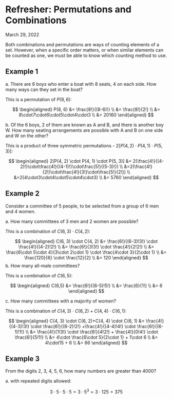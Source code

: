 # Refresher: Permutations and Combinations
March 29, 2022

Both combinations and permutations are ways of counting elements of a set. However, when a specific order matters, or when similar elements can be counted as one, we must be able to know which counting method to use.

## Example 1
a. There are 6 boys who enter a boat with 8 seats, 4 on each side. How many ways can they set in the boat?

This is a permutation of $P(8,6)$:

$$
\begin{aligned}
P(8, 6) &= \frac{8!}{(8-6)!} \\
&= \frac{8!}{2!} \\
&= 8\cdot7\cdot6\cdot5\cdot4\cdot3 \\
&= 20160
\end{aligned}
$$

b. Of the 6 boys, 2 of them are known as A and B, and there is another boy W. How many seating arrangements are possible with A and B on one side and W on the other?

This is a product of three symmetric permutations - $2[P(4, 2) \cdot P(4, 1) \cdot P(5, 3)]$:

$$
\begin{aligned}
2[P(4, 2) \cdot P(4, 1) \cdot P(5, 3)] &= 2(\frac{4!}{(4-2)!}\cdot\frac{4!}{(4-1)!}\cdot\frac{5!}{(5-3)!}) \\ 
&=2(\frac{4!}{2!}\cdot\frac{4!}{3!}\cdot\frac{5!}{2!}) \\
&=2(4\cdot3\cdot4\cdot5\cdot4\cdot3) \\
&= 5760
\end{aligned}
$$
## Example 2
Consider a committee of 5 people, to be selected from a group of 6 men and 4 women.

a. How many committees of 3 men and 2 women are possible?

This is a combination of $C(6, 3)\cdot C(4, 2)$:

$$
\begin{aligned}
C(6, 3) \cdot C(4, 2) &= \frac{6!}{(6-3)!3!} \cdot \frac{4!}{(4-2)!2!} \\
&= \frac{6!}{3!3!} \cdot \frac{4!}{2!2!} \\
&= \frac{6\cdot 5\cdot 4}{3\cdot 2\cdot 1} \cdot \frac{4\cdot 3}{2\cdot 1} \\
&= \frac{120}{6} \cdot \frac{12}{2} \\
&= 120
\end{aligned}
$$
b. How many all-male committees?

This is a combination of $C(6,5)$:

$$
\begin{aligned}
C(6,5) &= \frac{6!}{(6-5)!5!} \\
&= \frac{6}{1!} \\
&= 6
\end{aligned}
$$

c. How many committees with a majority of women?

This is a combination of $C(4, 3)\cdot C(6, 2) + C(4, 4) \cdot C(6, 1)$:

$$
\begin{aligned}
C(4, 3) \cdot C(6, 2)+C(4, 4) \cdot C(6, 1) &= \frac{4!}{(4-3)!3!} \cdot \frac{6!}{(6-2)!2!} +\frac{4!}{(4-4)!4!} \cdot \frac{6!}{(6-1)!1!} \\
&= \frac{4!}{1!3!} \cdot \frac{6!}{4!2!} + \frac{4!}{0!4!} \cdot \frac{6!}{5!1!} \\
&= 4\cdot \frac{6\cdot 5}{2\cdot 1} + 1\cdot 6 \\
&= 4\cdot15 + 6 \\
&= 66
\end{aligned}
$$


## Example 3
From the digits 2, 3, 4, 5, 6, how many numbers are greater than 4000?

a. with repeated digits allowed:

$$
3\cdot 5\cdot 5\cdot 5 = 3\cdot 5^3 = 3\cdot 125 = 375
$$
